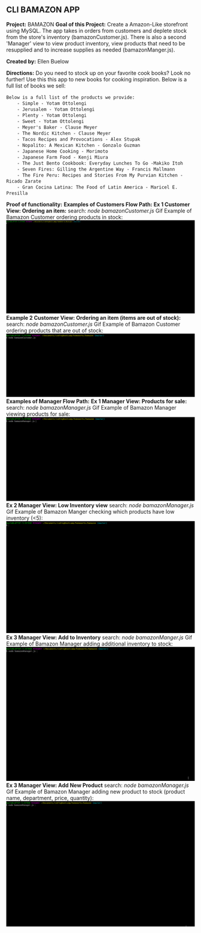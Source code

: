 ## CLI BAMAZON APP

**Project:** BAMAZON
**Goal of this Project:** Create a Amazon-Like storefront using MySQL. The app takes in orders from customers and deplete stock from the store's inventory (bamazonCustomer.js). There is also a second 'Manager' view to view product inventory, view products that need to be resupplied and to increase supplies as needed (bamazonManger.js). 

**Created by:** Ellen Buelow

**Directions:** Do you need to stock up on your favorite cook books? Look no further! Use this this app to new books for cooking inspiration. Below is a full list of books we sell:

    Below is a full list of the products we provide:
        - Simple - Yotam Ottolengi
        - Jerusalem - Yotam Ottolengi
        - Plenty - Yotam Ottolengi
        - Sweet - Yotam Ottolengi
        - Meyer's Baker - Clause Meyer
        - The Nordic Kitchen - Clause Meyer
        - Tacos Recipes and Provocations - Alex Stupak
        - Nopalito: A Mexican Kitchen - Gonzalo Guzman
        - Japanese Home Cooking - Morimoto
        - Japanese Farm Food - Kenji Miura
        - The Just Bento Cookbook: Everyday Lunches To Go -Makiko Itoh
        - Seven Fires: Gilling the Argentine Way - Francis Mallmann
        - The Fire Peru: Recipes and Stories From My Purvian Kitchen - Ricado Zarate
        - Gran Cocina Latina: The Food of Latin America - Maricel E. Presilla

**Proof of functionality:**
    **Examples of Customers Flow Path:**
        **Ex 1 Customer View: Ordering an item:**
            search: *node bamazonCustomer.js*
            Gif Example of Bamazon Customer ordering products in stock:
            ![Gif Example 1 of BAMAZON user search.](videos/gif1.gif)
        **Example 2  Customer View: Ordering an item (items are out of stock):**
            search: *node bamazonCustomer.js*
            Gif Example of Bamazon Customer ordering products that are out of stock:
            ![Gif Example 2 of BAMAZON user search.](videos/gif2.gif)
    **Examples of Manager Flow Path:**
        **Ex 1 Manager View: Products for sale:**
            search: *node bamazonManager.js*
            Gif Example of Bamazon Manager viewing products for sale:
            ![Gif Example 1 of BAMAZON user search.](videos/gif3.gif)
        **Ex 2 Manager View: Low Inventory view**
            search: *node bamazonManager.js*
            Gif Example of Bamazon Manger checking which products have low inventory (<5):
            ![Gif Example 2 of BAMAZON user search.](videos/gif4.gif)
        **Ex 3 Manager View: Add to Inventory**
            search: *node bamazonManger.js*
            Gif Example of Bamazon Manager adding additional inventory to stock:
            ![Gif Example 2 of BAMAZON user search.](videos/gif5.gif)
            **Ex 3 Manager View: Add New Product**
            search: *node bamazonManager.js*
            Gif Example of Bamazon Manager adding new product to stock (product name, department, price, quantity):
            ![Gif Example 2 of BAMAZON user search.](videos/gif6.gif)
       


